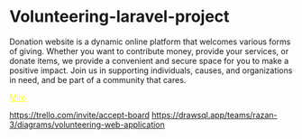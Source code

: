 
# Volunteering-laravel-project
Donation website is a dynamic online platform that welcomes various forms of giving. Whether you want to contribute money, provide your services, or donate items, we provide a convenient and secure space for you to make a positive impact. Join us in supporting individuals, causes, and organizations in need, and be part of a community that cares.

<a href="https://miro.com/welcomeonboard/V0RDT2pKdGtKcldIV3dqQndFWmUyNWlva0FadWx3N25TTTFJRjA2bFRpMFRKWHJWZ2VSSlM5S3lzOFhsWGVjZ3wzNDU4NzY0NTU2NDE0OTEyOTMxfDI=?share_link_id=410799198250" style="color:yellow">Miro</a>

https://trello.com/invite/accept-board
https://drawsql.app/teams/razan-3/diagrams/volunteering-web-application
